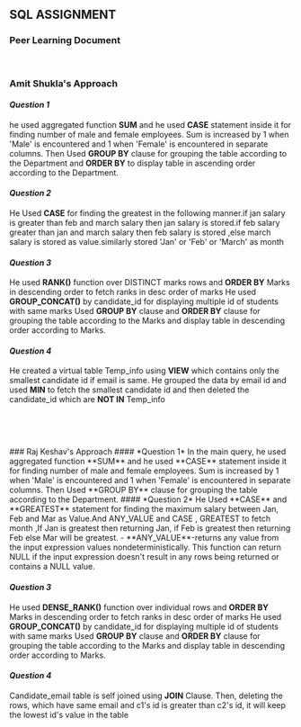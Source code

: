  ## SQL ASSIGNMENT
### Peer Learning Document
<p>&nbsp;</p>

### Amit Shukla's Approach
#### *Question 1*
 he used aggregated function  **SUM**  and  he used **CASE**  statement inside it for finding number of male and female employees. Sum is increased by 1 when 'Male' is encountered and 1 when 'Female' is encountered in separate columns. Then Used  **GROUP BY**   clause for grouping the table according to the Department and **ORDER BY** to display table in ascending order according to the Department.
#### *Question 2*
He Used  **CASE**  for finding the greatest in the following manner.if jan salary is greater than feb and march salary then jan salary is stored.if feb salary greater than jan and march salary then feb salary is stored ,else march salary is stored as value.similarly stored 'Jan' or 'Feb' or 'March' as month
 #### *Question 3*
He used  **RANK()**  function over DISTINCT marks rows  and **ORDER BY**  Marks in descending order to fetch ranks in desc order of marks
He used  **GROUP_CONCAT()**  by candidate_id for displaying multiple id of students with same marks Used  **GROUP BY**  clause and  **ORDER BY**  clause for grouping the table according to the Marks and display table in descending order according to Marks.
#### *Question 4*
He created a virtual table Temp_info  using **VIEW** which contains only the smallest candidate id if email is same.
He grouped the data by email id and used **MIN** to fetch the smallest candidate id and then deleted the candidate_id which are **NOT IN** Temp_info
<p>&nbsp;</p>
<p>&nbsp;</p>
### Raj Keshav's Approach
#### *Question 1*
 In the main query, he used aggregated function  **SUM**  and  he used **CASE**  statement inside it for finding number of male and female employees. Sum is increased by 1 when 'Male' is encountered and 1 when 'Female' is encountered in separate columns. Then Used  **GROUP BY**  clause for grouping the table according to the Department.
#### *Question 2*
He Used  **CASE**  and  **GREATEST**  statement for finding the maximum salary between Jan, Feb and Mar as Value.And ANY_VALUE and CASE , GREATEST to fetch month ,If Jan is greatest then returning Jan, if Feb is greatest then returning Feb else Mar will be greatest.
- **ANY_VALUE**-returns any value from the input expression values nondeterministically. This function can return NULL if the input expression doesn't result in any rows being returned or contains a NULL value.
  
 #### *Question 3*
He used  **DENSE_RANK()**  function over individual rows  and **ORDER BY**  Marks in descending order to fetch ranks in desc order of marks
He used  **GROUP_CONCAT()**  by candidate_id for displaying multiple id of students with same marks Used  **GROUP BY**  clause and  **ORDER BY**  clause for grouping the table according to the Marks and display table in descending order according to Marks.
#### *Question 4*
Candidate_email table is self joined using  **JOIN**  Clause.
Then, deleting the rows, which have same email and c1's id is greater than c2's id, it will keep the lowest id's value in the table



